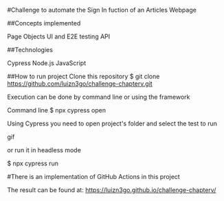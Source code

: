 #Challenge to automate the Sign In fuction of an Articles Webpage

##Concepts implemented

Page Objects
UI and E2E testing
API

##Technologies

Cypress
Node.js
JavaScript

##How to run project
Clone this repository
$ git clone https://github.com/luizn3go/challenge-chapterv.git

Execution can be done by command line or using the framework

Command line
$ npx cypress open

Using Cypress you need to open project's folder and select the test to run

gif

or run it in headless mode 

$ npx cypress run

#There is an implementation of GitHub Actions in this project 

The result can be found at: https://luizn3go.github.io/challenge-chapterv/
